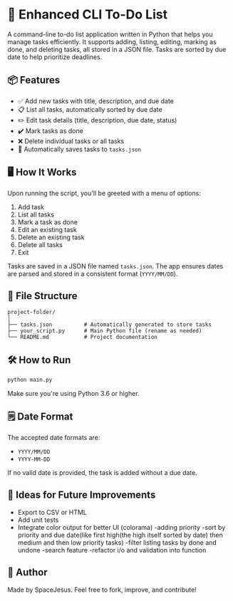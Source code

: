 # 📝 Enhanced CLI To-Do List

A command-line to-do list application written in Python that helps you manage tasks efficiently. It supports adding, listing, editing, marking as done, and deleting tasks, all stored in a JSON file. Tasks are sorted by due date to help prioritize deadlines.

## 📦 Features

- ✅ Add new tasks with title, description, and due date
- 📋 List all tasks, automatically sorted by due date
- ✏️ Edit task details (title, description, due date, status)
- ✔️ Mark tasks as done
- ❌ Delete individual tasks or all tasks
- 💾 Automatically saves tasks to `tasks.json`

## 🖥️ How It Works

Upon running the script, you'll be greeted with a menu of options:
1. Add task  
2. List all tasks  
3. Mark a task as done  
4. Edit an existing task  
5. Delete an existing task  
6. Delete all tasks  
7. Exit

Tasks are saved in a JSON file named `tasks.json`. The app ensures dates are parsed and stored in a consistent format (`YYYY/MM/DD`).

## 📂 File Structure

```
project-folder/
│
├── tasks.json          # Automatically generated to store tasks
├── your_script.py      # Main Python file (rename as needed)
└── README.md           # Project documentation
```

## 🛠️ How to Run

```bash
python main.py
```

Make sure you're using Python 3.6 or higher.

## 🗒️ Date Format

The accepted date formats are:

- `YYYY/MM/DD`
- `YYYY-MM-DD`

If no valid date is provided, the task is added without a due date.

## 📌 Ideas for Future Improvements

- Export to CSV or HTML
- Add unit tests
- Integrate color output for better UI (colorama)
-adding priority
-sort by priority and due date(like first high(the high itself sorted by date) then medium and then low priority tasks)
-filter listing tasks by done and undone
-search feature
-refactor i/o and validation into function


## 🧠 Author

Made by SpaceJesus. Feel free to fork, improve, and contribute!
